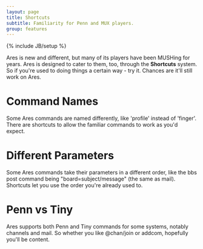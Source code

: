 ```yaml
---
layout: page
title: Shortcuts
subtitle: Familiarity for Penn and MUX players.
group: features
---
```

{% include JB/setup %}

Ares is new and different, but many of its players have been MUSHing for years.  Ares is designed to cater to them, too, through the **Shortcuts** system.   So if you're used to doing things a certain way - try it.  Chances are it'll still work on Ares.

# Command Names

Some Ares commands are named differently, like 'profile' instead of 'finger'.  There are shortcuts to allow the familiar commands to work as you'd expect.

# Different Parameters

Some Ares commands take their parameters in a different order, like the bbs post command being "board=subject/message" (the same as mail).  Shortcuts let you use the order you're already used to.

# Penn vs Tiny

Ares supports both Penn and Tiny commands for some systems, notably channels and mail.  So whether you like @chan/join or addcom, hopefully you'll be content.

